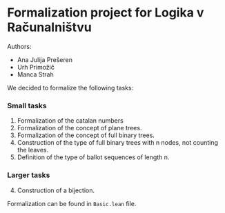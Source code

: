 # Formalization project for Logika v Računalništvu

Authors:
- Ana Julija Prešeren
- Urh Primožič
- Manca Strah

We decided to formalize the following tasks:

### Small tasks
1. Formalization of the catalan numbers
2. Formalization of the concept of plane trees.
3. Formalization of the concept of full binary trees.
4. Construction of the type of full binary trees with n nodes, not counting the leaves.
5. Definition of the type of ballot sequences of length n.

### Larger tasks
4. Construction of a bijection. 


Formalization can be found in `Basic.lean` file. 
